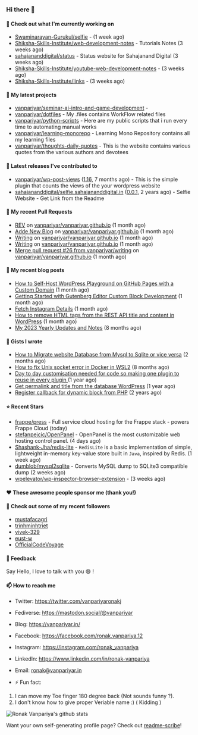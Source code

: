 ### Hi there 👋

#### 👷 Check out what I'm currently working on

- [Swaminarayan-Gurukul/selfie](https://github.com/Swaminarayan-Gurukul/selfie) -  (1 week ago)
- [Shiksha-Skills-Institute/web-development-notes](https://github.com/Shiksha-Skills-Institute/web-development-notes) - Tutorials Notes (3 weeks ago)
- [sahajananddigital/status](https://github.com/sahajananddigital/status) - Status website for Sahajanand Digital (3 weeks ago)
- [Shiksha-Skills-Institute/youtube-web-development-notes](https://github.com/Shiksha-Skills-Institute/youtube-web-development-notes) -  (3 weeks ago)
- [Shiksha-Skills-Institute/links](https://github.com/Shiksha-Skills-Institute/links) -  (3 weeks ago)

#### 🌱 My latest projects

- [vanpariyar/seminar-ai-intro-and-game-development](https://github.com/vanpariyar/seminar-ai-intro-and-game-development) - 
- [vanpariyar/dotfiles](https://github.com/vanpariyar/dotfiles) - My .files contains WorkFlow related files
- [vanpariyar/python-scripts](https://github.com/vanpariyar/python-scripts) - Here are my public scripts that i run every time to automating manual works
- [vanpariyar/learning-monorepo](https://github.com/vanpariyar/learning-monorepo) - Learning Mono Repository contains all my learning files
- [vanpariyar/thoughts-daily-quotes](https://github.com/vanpariyar/thoughts-daily-quotes) - This is the website contains various quotes from the various authors and devotees

#### 🔭 Latest releases I've contributed to

- [vanpariyar/wp-post-views](https://github.com/vanpariyar/wp-post-views) ([1.16](https://github.com/vanpariyar/wp-post-views/releases/tag/1.16), 7 months ago) - This is the simple plugin that counts the views of the your wordpress website
- [sahajananddigital/selfie.sahajananddigital.in](https://github.com/sahajananddigital/selfie.sahajananddigital.in) ([0.0.1](https://github.com/sahajananddigital/selfie.sahajananddigital.in/releases/tag/0.0.1), 2 years ago) - Selfie Website - Get Link from the Readme

#### 🔨 My recent Pull Requests

- [REV](https://github.com/vanpariyar/vanpariyar.github.io/pull/31) on [vanpariyar/vanpariyar.github.io](https://github.com/vanpariyar/vanpariyar.github.io) (1 month ago)
- [Adde New Blog](https://github.com/vanpariyar/vanpariyar.github.io/pull/30) on [vanpariyar/vanpariyar.github.io](https://github.com/vanpariyar/vanpariyar.github.io) (1 month ago)
- [Writing](https://github.com/vanpariyar/vanpariyar.github.io/pull/29) on [vanpariyar/vanpariyar.github.io](https://github.com/vanpariyar/vanpariyar.github.io) (1 month ago)
- [Writing](https://github.com/vanpariyar/vanpariyar.github.io/pull/28) on [vanpariyar/vanpariyar.github.io](https://github.com/vanpariyar/vanpariyar.github.io) (1 month ago)
- [Merge pull request #26 from vanpariyar/writing](https://github.com/vanpariyar/vanpariyar.github.io/pull/27) on [vanpariyar/vanpariyar.github.io](https://github.com/vanpariyar/vanpariyar.github.io) (1 month ago)

#### 📜 My recent blog posts

- [How to Self-Host WordPress Playground on GitHub Pages with a Custom Domain](https://vanpariyar.in/blog/how-to-self-host-wordpress-playground-on-github-pages-with-a-custom-domain/) (1 month ago)
- [Getting Started with Gutenberg Editor Custom Block Development](https://vanpariyar.in/blog/how-to-start-with-gutenberg-editor-custom-block-development/) (1 month ago)
- [Fetch Instagram Details](https://vanpariyar.in/blog/fetch-instagram-details/) (1 month ago)
- [How to remove HTML tags from the REST API title and content in WordPress](https://vanpariyar.in/blog/how-to-remove-html-tags-from-the-rest-api-title-and-content-in-wordpress/) (1 month ago)
- [My 2023 Yearly Updates and Notes](https://vanpariyar.in/blog/my-2023-yearly-updates-and-notes/) (8 months ago)

#### 📓 Gists I wrote

- [How to Migrate website Database from Mysql to Sqlite or vice versa](https://gist.github.com/720f04a57721e24eb2af2b1112ec89c4) (2 months ago)
- [How to fix Unix socket error in Docker in WSL2](https://gist.github.com/c3e90157b6aec1f19ae9462941412672) (8 months ago)
- [Day to day customisation needed for code so making one plugin to reuse in every plugin ](https://gist.github.com/95880b458a6110bb9f4d8c588cb4f119) (1 year ago)
- [Get permalink and title from the database WordPress](https://gist.github.com/d955fc9b1678f61b5839d306fa0ab55a) (1 year ago)
- [Register callback for dynamic block from PHP](https://gist.github.com/c31889716cefaa9dec24a40e0beb086f) (2 years ago)

#### ⭐ Recent Stars

- [frappe/press](https://github.com/frappe/press) - Full service cloud hosting for the Frappe stack - powers Frappe Cloud (today)
- [stefanpejcic/OpenPanel](https://github.com/stefanpejcic/OpenPanel) - OpenPanel is the most customizable web hosting control panel. (4 days ago)
- [Shashank-Jha/redis-lite](https://github.com/Shashank-Jha/redis-lite) - `RedisLite` is a basic implementation of simple, lightweight in-memory key-value store built in `Java`, inspired by Redis.  (1 week ago)
- [dumblob/mysql2sqlite](https://github.com/dumblob/mysql2sqlite) - Converts MySQL dump to SQLite3 compatible dump (2 weeks ago)
- [wpelevator/wp-inspector-browser-extension](https://github.com/wpelevator/wp-inspector-browser-extension) -  (3 weeks ago)

#### ❤️ These awesome people sponsor me (thank you!)


#### 👯 Check out some of my recent followers

- [mustafacagri](https://github.com/mustafacagri)
- [trinhminhtriet](https://github.com/trinhminhtriet)
- [vivek-329](https://github.com/vivek-329)
- [eust-w](https://github.com/eust-w)
- [OfficialCodeVoyage](https://github.com/OfficialCodeVoyage)

#### 💬 Feedback

Say Hello, I love to talk with you :smile: !

#### 📫 How to reach me

- Twitter: https://twitter.com/vanpariyaronakj
- Fediverse: https://mastodon.social/@vanpariyar
- Blog: https://vanpariyar.in/
- Facebook: https://facebook.com/ronak.vanpariya.12
- Instagram: https://instagram.com/ronak_vanpariya
- LinkedIn: https://www.linkedin.com/in/ronak-vanpariya
- Email: ronak@vanpariyar.in

- ⚡ Fun fact:

1. I can move my Toe finger 180 degree back (Not sounds funny ?).
2. I don't know how to give proper Veriable name :) ( Kidding )

![Ronak Vanpariya's github stats](https://github-readme-stats.vercel.app/api?username=vanpariyar&show_icons=true&hide_border=true)

Want your own self-generating profile page? Check out [readme-scribe](https://github.com/muesli/readme-scribe)!

